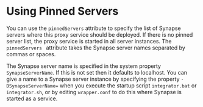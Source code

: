 # Using Pinned Servers

You can use the `pinnedServers` attribute to specify the list of Synapse servers where this proxy service should be deployed. If there is no pinned server list, the proxy service is started in all server instances. The `pinnedServers ` attribute takes the Synapse server names separated by commas or spaces. 

The Synapse server name is specified in the system property `SynapseServerName`. If this is not set then it defaults to localhost. You can give a name to a Synapse server instance by specifying the property `-DSynapseServerName=` when you execute the startup script `integrator.bat` or `integrator.sh`, or by editing `wrapper.conf` to do this where Synapse is started as a service.